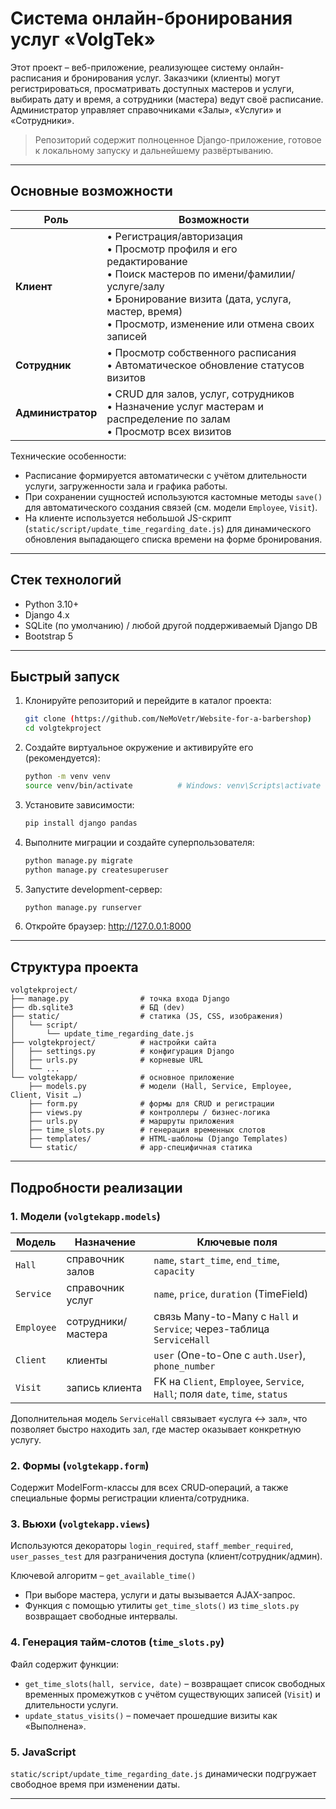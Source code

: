 # Система онлайн-бронирования услуг «VolgTek»

Этот проект – веб-приложение, реализующее систему онлайн-расписания и бронирования услуг.  Заказчики (клиенты) могут регистрироваться, просматривать доступных мастеров и услуги, выбирать дату и время, а сотрудники (мастера) ведут своё расписание.  Администратор управляет справочниками «Залы», «Услуги» и «Сотрудники».

> Репозиторий содержит полноценное Django-приложение, готовое к локальному запуску и дальнейшему развёртыванию.

---

## Основные возможности

| Роль              | Возможности |
|-------------------|-------------|
| **Клиент**        | • Регистрация/авторизация  <br>• Просмотр профиля и его редактирование  <br>• Поиск мастеров по имени/фамилии/услуге/залу  <br>• Бронирование визита (дата, услуга, мастер, время)  <br>• Просмотр, изменение или отмена своих записей |
| **Сотрудник**     | • Просмотр собственного расписания  <br>• Автоматическое обновление статусов визитов |
| **Администратор** | • CRUD для залов, услуг, сотрудников  <br>• Назначение услуг мастерам и распределение по залам  <br>• Просмотр всех визитов |

Технические особенности:

* Расписание формируется автоматически с учётом длительности услуги, загруженности зала и графика работы.
* При сохранении сущностей используются кастомные методы `save()` для автоматического создания связей (см. модели `Employee`, `Visit`).
* На клиенте используется небольшой JS-скрипт (`static/script/update_time_regarding_date.js`) для динамического обновления выпадающего списка времени на форме бронирования.

---

## Стек технологий

* Python 3.10+
* Django 4.x
* SQLite (по умолчанию) / любой другой поддерживаемый Django DB
* Bootstrap 5

---

## Быстрый запуск

1. Клонируйте репозиторий и перейдите в каталог проекта:

   ```bash
   git clone (https://github.com/NeMoVetr/Website-for-a-barbershop)
   cd volgtekproject
   ```

2. Создайте виртуальное окружение и активируйте его (рекомендуется):

   ```bash
   python -m venv venv
   source venv/bin/activate          # Windows: venv\Scripts\activate
   ```

3. Установите зависимости:

   ```bash
   pip install django pandas
   ```

4. Выполните миграции и создайте суперпользователя:

   ```bash
   python manage.py migrate
   python manage.py createsuperuser
   ```

5. Запустите development-сервер:

   ```bash
   python manage.py runserver
   ```

6. Откройте браузер: <http://127.0.0.1:8000>

---

## Структура проекта

```
volgtekproject/
├── manage.py                # точка входа Django
├── db.sqlite3               # БД (dev)
├── static/                  # статика (JS, CSS, изображения)
│   └── script/
│       └── update_time_regarding_date.js
├── volgtekproject/          # настройки сайта
│   ├── settings.py          # конфигурация Django
│   ├── urls.py              # корневые URL
│   └── ...
└── volgtekapp/              # основное приложение
    ├── models.py            # модели (Hall, Service, Employee, Client, Visit …)
    ├── form.py              # формы для CRUD и регистрации
    ├── views.py             # контроллеры / бизнес-логика
    ├── urls.py              # маршруты приложения
    ├── time_slots.py        # генерация временных слотов
    ├── templates/           # HTML-шаблоны (Django Templates)
    └── static/              # app-специфичная статика
```

---

## Подробности реализации

### 1. Модели (`volgtekapp.models`)

| Модель | Назначение | Ключевые поля |
|--------|-----------|---------------|
| `Hall` | справочник залов | `name`, `start_time`, `end_time`, `capacity` |
| `Service` | справочник услуг | `name`, `price`, `duration` (TimeField) |
| `Employee` | сотрудники/мастера | связь Many-to-Many с `Hall` и `Service`; через-таблица `ServiceHall` |
| `Client` | клиенты | `user` (One-to-One c `auth.User`), `phone_number` |
| `Visit` | запись клиента | FK на `Client`, `Employee`, `Service`, `Hall`; поля `date`, `time`, `status` |

Дополнительная модель `ServiceHall` связывает «услуга ↔ зал», что позволяет быстро находить зал, где мастер оказывает конкретную услугу.

### 2. Формы (`volgtekapp.form`)

Содержит ModelForm-классы для всех CRUD‐операций, а также специальные формы регистрации клиента/сотрудника.

### 3. Вьюхи (`volgtekapp.views`)

Используются декораторы `login_required`, `staff_member_required`, `user_passes_test` для разграничения доступа (клиент/сотрудник/админ).

Ключевой алгоритм – `get_available_time()`

* При выборе мастера, услуги и даты вызывается AJAX-запрос.
* Функция с помощью утилиты `get_time_slots()` из `time_slots.py` возвращает свободные интервалы.

### 4. Генерация тайм-слотов (`time_slots.py`)

Файл содержит функции:

* `get_time_slots(hall, service, date)` – возвращает список свободных временных промежутков с учётом существующих записей (`Visit`) и длительности услуги.
* `update_status_visits()` – помечает прошедшие визиты как «Выполнена».

### 5. JavaScript

`static/script/update_time_regarding_date.js` динамически подгружает свободное время при изменении даты.

---





